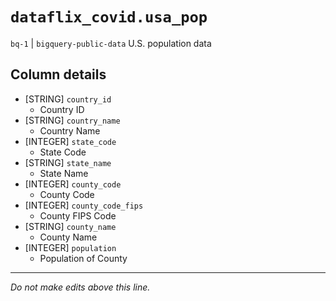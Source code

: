 # `dataflix_covid.usa_pop`
`bq-1` | `bigquery-public-data`
U.S. population data

## Column details
* [STRING]    `country_id`
  - Country ID
* [STRING]    `country_name`
  - Country Name
* [INTEGER]   `state_code`
  - State Code
* [STRING]    `state_name`
  - State Name
* [INTEGER]   `county_code`
  - County Code
* [INTEGER]   `county_code_fips`
  - County FIPS Code
* [STRING]    `county_name`
  - County Name
* [INTEGER]   `population`
  - Population of County

-------------------------------------------------------------------------------
*Do not make edits above this line.*
